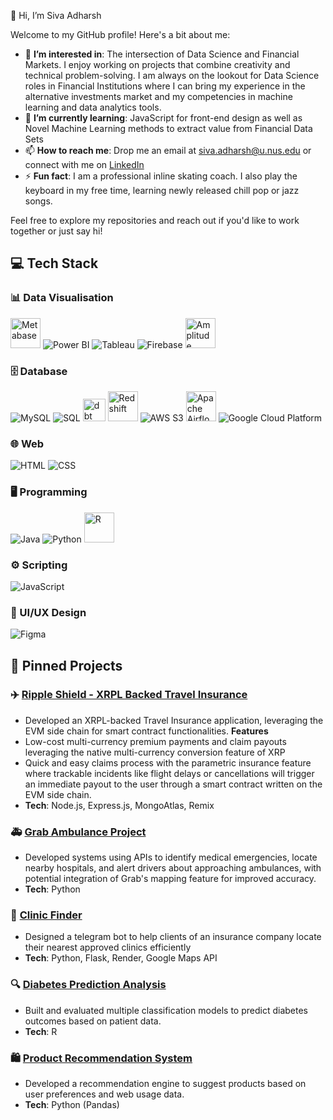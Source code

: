 👋 Hi, I’m Siva Adharsh

Welcome to my GitHub profile! Here's a bit about me:

- 👀 **I’m interested in**: The intersection of Data Science and Financial Markets. I enjoy working on projects that combine creativity and technical problem-solving. I am always on the lookout for Data Science roles in Financial Institutions where I can bring my experience in the alternative investments market and my competencies in machine learning and data analytics tools. 
- 🌱 **I’m currently learning**: JavaScript for front-end design as well as Novel Machine Learning methods to extract value from Financial Data Sets
- 📫 **How to reach me**: Drop me an email at siva.adharsh@u.nus.edu or connect with me on [LinkedIn](www.linkedin.com/in/sivaadharsh)
- ⚡ **Fun fact**: I am a professional inline skating coach. I also play the keyboard in my free time, learning newly released chill pop or jazz songs.
  
Feel free to explore my repositories and reach out if you'd like to work together or just say hi!
## 💻 Tech Stack  

### 📊 Data Visualisation  
<p align="left">
  <img src="https://metabase.com/images/logo.svg" alt="Metabase" width="48" title="Metabase"/>  
  <img src="https://img.icons8.com/color/48/000000/power-bi.png" alt="Power BI" title="Power BI"/>  
  <img src="https://img.icons8.com/color/48/000000/tableau-software.png" alt="Tableau" title="Tableau"/>  
  <img src="https://img.icons8.com/color/48/000000/firebase.png" alt="Firebase" title="Firebase"/>  
  <img src="https://scontent.fsin15-2.fna.fbcdn.net/v/t39.30808-6/278076378_1914364572087969_3407536474882738938_n.jpg?_nc_cat=104&ccb=1-7&_nc_sid=6ee11a&_nc_ohc=gsSxSq2TK_AQ7kNvgF6cXBc&_nc_zt=23&_nc_ht=scontent.fsin15-2.fna&_nc_gid=AQVPI86JbTgDTBHefN4SXcB&oh=00_AYDFL_zKH4yb-4hQB4ujx2ExD4JuAlcOGZOgEw9ghacwqQ&oe=6767508D" alt="Amplitude" width="48" title="Amplitude"/>  
</p>

### 🗄️ Database  
<p align="left">
  <img src="https://img.icons8.com/color/48/000000/mysql-logo.png" alt="MySQL" title="MySQL"/>  
  <img src="https://img.icons8.com/external-flat-juicy-fish/48/000000/external-sql-coding-and-development-flat-flat-juicy-fish.png" alt="SQL" title="SQL"/>  
  <img src="https://seeklogo.com/images/D/dbt-logo-500AB0BAA7-seeklogo.com.png" alt="dbt" width="36" title="dbt"/>  
  <img src="https://logowik.com/content/uploads/images/aws-redshift2026.jpg" alt="Redshift" width="48" title="Redshift"/>  
  <img src="https://img.icons8.com/color/48/000000/amazon-s3.png" alt="AWS S3" title="AWS S3"/>  
  <img src="https://assets.datamation.com/uploads/2018/09/apache_airflow-icon.png" alt="Apache Airflow" width="48" title="Apache Airflow"/>  
  <img src="https://img.icons8.com/color/48/000000/google-cloud.png" alt="Google Cloud Platform"/>
</p>

### 🌐 Web  
<p align="left">
  <img src="https://img.icons8.com/color/48/000000/html-5--v1.png" alt="HTML" title="HTML"/>  
  <img src="https://img.icons8.com/color/48/000000/css3.png" alt="CSS" title="CSS"/>  
</p>

### 🖥️ Programming  
<p align="left">
  <img src="https://img.icons8.com/color/48/000000/java-coffee-cup-logo.png" alt="Java" title="Java"/>  
  <img src="https://img.icons8.com/color/48/000000/python.png" alt="Python" title="Python"/>  
  <img src="https://www.r-project.org/logo/Rlogo.png" alt="R" width="48" title="R"/>  
</p>

### ⚙️ Scripting  
<p align="left">
  <img src="https://img.icons8.com/color/48/000000/javascript--v1.png" alt="JavaScript" title="JavaScript"/>  
</p>

### 🎨 UI/UX Design  
<p align="left">
  <img src="https://img.icons8.com/color/48/000000/figma.png" alt="Figma" title="Figma"/>  
</p>


## 📌 Pinned Projects
  
### ✈️ [Ripple Shield - XRPL Backed Travel Insurance](https://github.com/sivaadharsh28/welovefintech) 
- Developed an XRPL-backed Travel Insurance application, leveraging the EVM side chain for smart contract functionalities.
**Features**
- Low-cost multi-currency premium payments and claim payouts leveraging the native multi-currency conversion feature of XRP
- Quick and easy claims process with the parametric insurance feature where trackable incidents like flight delays or cancellations will trigger an immediate payout to the user through a smart contract written on the EVM side chain. 
- **Tech**: Node.js, Express.js, MongoAtlas, Remix

### 🚑 [Grab Ambulance Project](https://github.com/seandias/hackjakarta)  
- Developed systems using APIs to identify medical emergencies, locate nearby hospitals, and alert drivers about approaching ambulances, with potential integration of Grab's mapping feature for improved accuracy.
- **Tech**: Python

### 🏥 [Clinic Finder](https://github.com/your-username/clinic_finder)  
- Designed a telegram bot to help clients of an insurance company locate their nearest approved clinics efficiently
- **Tech**: Python, Flask, Render, Google Maps API

### 🔍 [Diabetes Prediction Analysis](https://github.com/your-username/Diabetes-Prediction-Analysis)  
- Built and evaluated multiple classification models to predict diabetes outcomes based on patient data.  
- **Tech**: R  

### 🛍️ [Product Recommendation System](https://github.com/your-username/Product-Recommendation-System)  
- Developed a recommendation engine to suggest products based on user preferences and web usage data.  
- **Tech**: Python (Pandas)




<!---
sivaadharsh28/sivaadharsh28 is a ✨ special ✨ repository because its `README.md` (this file) appears on your GitHub profile.
You can click the Preview link to take a look at your changes.
--->
